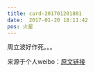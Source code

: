 ```yaml
---
title: card-201701201801
date:  2017-01-20 18:11:42
pos: 火星
---
```

周立波好作死。。。 

来源于个人weibo：[原文链接](https://m.weibo.cn/status/ErIsgAiy3?mblogid=ErIsgAiy3)